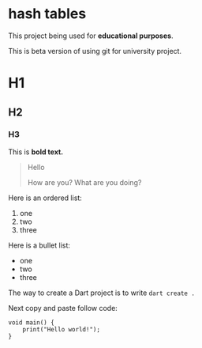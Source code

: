 # hash tables

This project being used for <b>educational purposes</b>.

This is beta version of using git for university project.

# H1
## H2
### H3

This is **bold text.**

> Hello
>
> How are you?
> What are you doing?

Here is an ordered list:
1. one
2. two
3. three

Here is a bullet list:
- one
- two
- three

The way to create a Dart project is to
write `dart create .`

Next copy and paste follow code:

```
void main() {
    print("Hello world!");
}

```